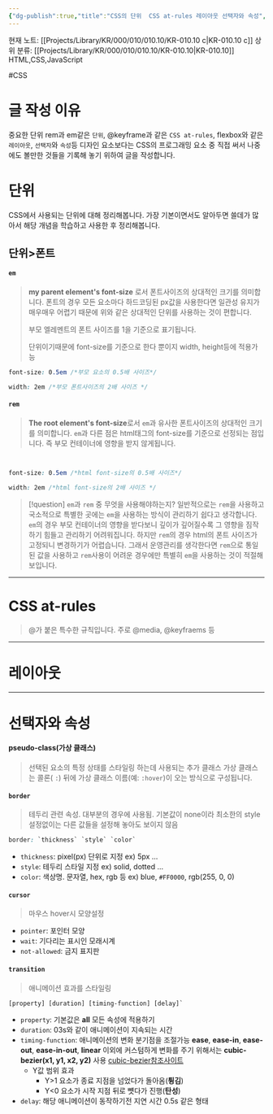 ```yaml
---
{"dg-publish":true,"title":"CSS의 단위  CSS at-rules 레이아웃 선택자와 속성","description":"CSS에서 사용되는 프로그래밍적인 요소 단위, @규칙 레이아웃 선택자와 속성등에 대해 기록해 놓은 글입니다.","permalink":"/projects/library/kr/000/010/010-10/kr-010-10-c/","dgPassFrontmatter":true,"noteIcon":"0","created":"2025-01-27T00:39:47.308+09:00","updated":"2025-02-18T13:45:10.065+09:00"}
---
```


현재 노트: [[Projects/Library/KR/000/010/010.10/KR-010.10 c\|KR-010.10 c]] 
상위 분류: [[Projects/Library/KR/000/010/010.10/KR-010.10\|KR-010.10]] HTML,CSS,JavaScript

#CSS

# 글 작성 이유

중요한 단위 rem과 em같은 `단위`, @keyframe과 같은 `CSS at-rules`,  flexbox와 같은 `레이아웃`, `선택자`와 `속성`등 디자인 요소보다는 CSS의 프로그래밍 요소 중 직접 써서 나중에도 볼만한 것들을 기록해 놓기 위하여 글을 작성합니다.


# 단위
CSS에서 사용되는 단위에 대해 정리해봅니다. 가장 기본이면서도 알아두면 쓸데가 많아서 해당 개념을 학습하고 사용한 후 정리해봅니다.


## 단위>폰트
#### `em`
> **my parent element's font-size** 로서 폰트사이즈의 상대적인 크기를 의미합니다.
> 폰트의 경우 모든 요소마다 하드코딩된 px값을 사용한다면 일관성 유지가 매우매우 어렵기 때문에 위와 같은 상대적인 단위를 사용하는 것이 편합니다. 
> 
> 부모 엘레멘트의 폰트 사이즈를 1을 기준으로 표기됩니다. 
> 
> 단위이기때문에 font-size를 기준으로 한다 뿐이지 width, height등에 적용가능

```css
font-size: 0.5em /*부모 요소의 0.5배 사이즈*/

width: 2em /*부모 폰트사이즈의 2배 사이즈 */
```

#### `rem`
> **The root element's font-size**로서 `em`과 유사한 폰트사이즈의 상대적인 크기를 의미합니다. `em`과 다른 점은 html태그의 font-size를 기준으로 선정되는 점입니다. 즉 부모 컨테이너에 영향을 받지 않게됩니다. 


```css


font-size: 0.5em /*html font-size의 0.5배 사이즈*/

width: 2em /*html font-size의 2배 사이즈 */
```


> [!question] `em`과 `rem` 중 무엇을 사용해야하는지?
> 일반적으로는 `rem`을 사용하고 국소적으로 특별한 곳에는 `em`을 사용하는 방식이 관리하기 쉽다고 생각합니다. `em`의 경우 부모 컨테이너의 영향을 받다보니 깊이가 깊어질수록 그 영향을 짐작하기 힘들고 관리하기 어려워집니다. 하지만 `rem`의 경우 html의 폰트 사이즈가 고정되니 변경하기가 어렵습니다. 그래서 운영관리를 생각한다면 `rem`으로 통일된 값을 사용하고 `rem`사용이 어려운 경우에만 특별히 `em`을 사용하는 것이 적절해보입니다.


---
# CSS at-rules
> @가 붙은 특수한 규칙입니다. 주로  @media, @keyfraems 등

---
# 레이아웃


---
# 선택자와 속성
#### **pseudo-class(가상 클래스)**
> 선택된 요소의 특정 상태를 스타일링 하는데 사용되는 추가 클래스
> 가상 클래스는 콜론( `:`) 뒤에 가상 클래스 이름(예: `:hover`)이 오는 방식으로 구성됩니다.

#### `border`
> 테두리 관련 속성. 대부분의 경우에 사용됨. 기본값이 none이라 최소한의 style 설정없이는 다른 값들을 설정해 놓아도 보이지 않음
```css
border: `thickness` `style` `color`
```

- `thickness`: pixel(px) 단위로 지정 ex) 5px ...
- `style`: 테두리 스타일 지정 ex) solid, dotted ...
- `color`: 색상명. 문자열, hex, rgb 등 ex) blue, `#FF0000`, rgb(255, 0, 0)

#### `cursor`
> 마우스 hover시 모양설정
- `pointer`: 포인터 모양
- `wait`: 기다리는 표시인 모래시계
- `not-allowed`: 금지 표지판

#### `transition`
> 애니메이션 효과를 스타일링
```
[property] [duration] [timing-function] [delay]`
```

- `property`: 기본값은 **all** 모든 속성에 적용하기
- `duration`: 03s와 같이 애니메이션이 지속되는 시간
- `timing-function`: 애니메이션의 변화 분기점을 조절가능 **ease**, **ease-in**, **ease-out**, **ease-in-out**, **linear** 이외에 커스텀하게 변화를 주기 위해서는 **cubic-bezier(x1, y1, x2, y2)** 사용 [cubic-bezier참조사이트](https://cubic-bezier.com/#.17,.67,.83,.67)
	- Y값 범위 효과
		- Y>1 요소가 종료 지점을 넘었다가 돌아옴(**튕김**)
		- Y<0 요소가 시작 지점 뒤로 뻇다가 진행(**탄성**)
- `delay`: 해당 애니메이션이 동작하기전 지연 시간 0.5s 같은 형태


